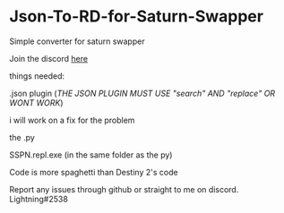 # Json-To-RD-for-Saturn-Swapper

Simple converter for saturn swapper

Join the discord <a href="https://discord.gg/saturn">here</a>

things needed:

.json plugin (*THE JSON PLUGIN MUST USE "search" AND "replace" OR WONT WORK*)

i will work on a fix for the problem

the .py

SSPN.repl.exe (in the same folder as the py)

Code is more spaghetti than Destiny 2's code

Report any issues through github or straight to me on discord. Lightning#2538
